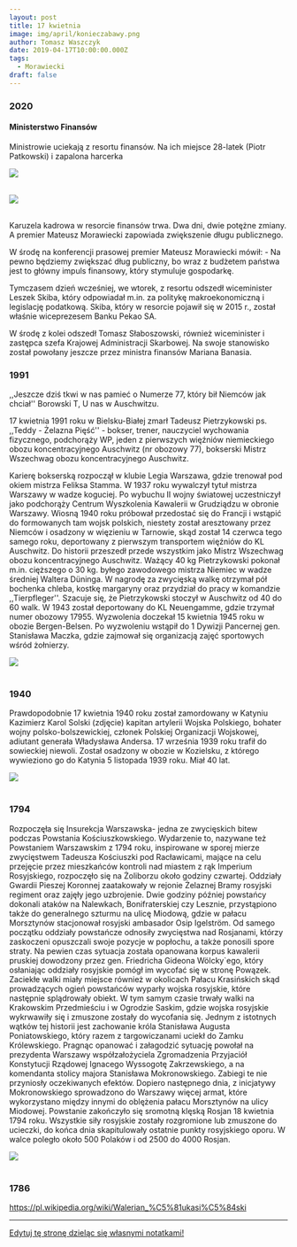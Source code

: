 ```yaml
---
layout: post
title: 17 kwietnia
image: img/april/konieczabawy.png
author: Tomasz Waszczyk
date: 2019-04-17T10:00:00.000Z
tags:
  - Morawiecki
draft: false
---
```


### 2020

#### Ministerstwo Finansów

Ministrowie uciekają z resortu finansów. Na ich miejsce 28-latek (Piotr Patkowski) i zapalona harcerka

<img src="./img/april/konieczabawy.png"><br><br>

<img src="./img/april/konieczabawy2.png"><br><br>

Karuzela kadrowa w resorcie finansów trwa. Dwa dni, dwie potężne zmiany. A premier Mateusz Morawiecki zapowiada zwiększenie długu publicznego.

W środę na konferencji prasowej premier Mateusz Morawiecki mówił: - Na pewno będziemy zwiększać dług publiczny, bo wraz z budżetem państwa jest to główny impuls finansowy, który stymuluje gospodarkę.

Tymczasem dzień wcześniej, we wtorek, z resortu odszedł wiceminister Leszek Skiba, który odpowiadał m.in. za politykę makroekonomiczną i legislację podatkową. Skiba, który w resorcie pojawił się w 2015 r., został właśnie wiceprezesem Banku Pekao SA.

W środę z kolei odszedł Tomasz Słaboszowski, również wiceminister i zastępca szefa Krajowej Administracji Skarbowej. Na swoje stanowisko został powołany jeszcze przez ministra finansów Mariana Banasia.

### 1991

,,Jeszcze dziś tkwi w nas pamieć o Numerze 77, który bił Niemców jak chciał'' Borowski T, U nas w Auschwitzu.

17 kwietnia 1991 roku w Bielsku-Białej zmarł Tadeusz Pietrzykowski ps. ,,Teddy - Żelazna Pięść'' - bokser, trener, nauczyciel wychowania fizycznego, podchorąży WP, jeden z pierwszych więźniów niemieckiego obozu koncentracyjnego Auschwitz (nr obozowy 77), bokserski Mistrz Wszechwag obozu koncentracyjnego Auschwitz.

Karierę bokserską rozpoczął w klubie Legia Warszawa, gdzie trenował pod okiem mistrza Feliksa Stamma. W 1937 roku wywalczył tytuł mistrza Warszawy w wadze koguciej. Po wybuchu II wojny światowej uczestniczył jako podchorąży Centrum Wyszkolenia Kawalerii w Grudziądzu w obronie Warszawy. Wiosną 1940 roku próbował przedostać się do Francji i wstąpić do formowanych tam wojsk polskich, niestety został aresztowany przez Niemców i osadzony w więzieniu w Tarnowie, skąd został 14 czerwca tego samego roku, deportowany z pierwszym transportem więźniów do KL Auschwitz. Do historii przeszedł przede wszystkim jako Mistrz Wszechwag obozu koncentracyjnego Auschwitz. Ważący 40 kg Pietrzykowski pokonał m.in. cięższego o 30 kg. byłego zawodowego mistrza Niemiec w wadze średniej Waltera Düninga. W nagrodę za zwycięską walkę otrzymał pół bochenka chleba, kostkę margaryny oraz przydział do pracy w komandzie ,,Tierpfleger''. Szacuje się, że Pietrzykowski stoczył w Auschwitz od 40 do 60 walk. W 1943 został deportowany do KL Neuengamme, gdzie trzymał numer obozowy 17955. Wyzwolenia doczekał 15 kwietnia 1945 roku w obozie Bergen-Belsen. Po wyzwoleniu wstąpił do 1 Dywizji Pancernej gen. Stanisława Maczka, gdzie zajmował się organizacją zajęć sportowych wśród żołnierzy.

<img src="./img/april/pietrzykowski.jpg"><br><br>

### 1940

Prawdopodobnie 17 kwietnia 1940 roku został zamordowany w Katyniu Kazimierz Karol Solski (zdjęcie) kapitan artylerii Wojska Polskiego, bohater wojny polsko-bolszewickiej, członek Polskiej Organizacji Wojskowej, adiutant generała Władysława Andersa. 17 września 1939 roku trafił do sowieckiej niewoli. Został osadzony w obozie w Kozielsku, z którego wywieziono go do Katynia 5 listopada 1939 roku.
Miał 40 lat.

<img src="./img/april/solski.jpg"><br><br>

### 1794

Rozpoczęła się Insurekcja Warszawska- jedna ze zwycięskich bitew podczas Powstania Kościuszkowskiego. Wydarzenie to, nazywane też Powstaniem Warszawskim z 1794 roku, inspirowane w sporej mierze zwycięstwem Tadeusza Kościuszki pod Racławicami, mające na celu przejęcie przez mieszkańców kontroli nad miastem z rąk Imperium Rosyjskiego, rozpoczęło się na Żoliborzu około godziny czwartej. Oddziały Gwardii Pieszej Koronnej zaatakowały w rejonie Żelaznej Bramy rosyjski regiment oraz zajęły jego uzbrojenie. Dwie godziny później powstańcy dokonali ataków na Nalewkach, Bonifraterskiej czy Lesznie, przystąpiono także do generalnego szturmu na ulicę Miodową, gdzie w pałacu Morsztynów stacjonował rosyjski ambasador Osip Igelström.
Od samego początku oddziały powstańcze odnosiły zwycięstwa nad Rosjanami, którzy zaskoczeni opuszczali swoje pozycje w popłochu, a także ponosili spore straty. Na pewien czas sytuacja została opanowana korpus kawalerii pruskiej dowodzony przez gen. Friedricha Gideona Wölcky`ego, który osłaniając oddziały rosyjskie pomógł im wycofać się w stronę Powązek. Zaciekłe walki miały miejsce również w okolicach Pałacu Krasińskich skąd prowadzących ogień powstańców wyparły wojska rosyjskie, które następnie splądrowały obiekt. W tym samym czasie trwały walki na Krakowskim Przedmieściu i w Ogrodzie Saskim, gdzie wojska rosyjskie wykrwawiły się i zmuszone zostały do wycofania się.
Jednym z istotnych wątków tej historii jest zachowanie króla Stanisława Augusta Poniatowskiego, który razem z targowiczanami uciekł do Zamku Królewskiego. Pragnąc opanować i załagodzić sytuację powołał na prezydenta Warszawy współzałożyciela Zgromadzenia Przyjaciół Konstytucji Rządowej Ignacego Wyssogotę Zakrzewskiego, a na komendanta stolicy majora Stanisława Mokronowskiego. Zabiegi te nie przyniosły oczekiwanych efektów. Dopiero następnego dnia, z inicjatywy Mokronowskiego sprowadzono do Warszawy więcej armat, które wykorzystano między innymi do oblężenia pałacu Morsztynów na ulicy Miodowej.
Powstanie zakończyło się sromotną klęską Rosjan 18 kwietnia 1794 roku. Wszystkie siły rosyjskie zostały rozgromione lub zmuszone do ucieczki, do końca dnia skapitulowały ostatnie punkty rosyjskiego oporu. W walce poległo około 500 Polaków i od 2500 do 4000 Rosjan.

<img src="./img/april/insurekcja.jpg"><br><br>

### 1786

https://pl.wikipedia.org/wiki/Walerian_%C5%81ukasi%C5%84ski

---

<a href="https://github.com/TomaszWaszczyk/historia.waszczyk.com/edit/master/src/content/april-17.md" target="_blank">Edytuj tę stronę dzieląc się własnymi notatkami!</a>
